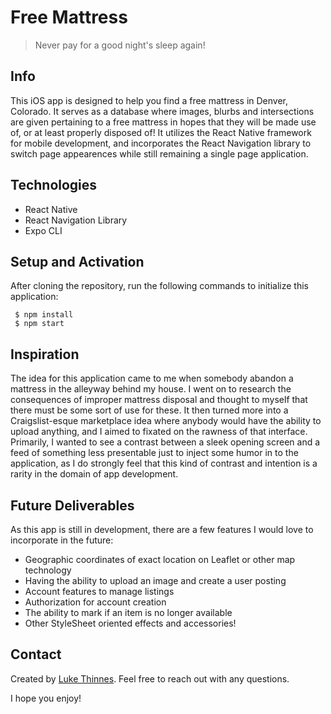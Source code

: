 # Free Mattress
> Never pay for a good night's sleep again!


## Info

This iOS app is designed to help you find a free mattress in Denver, Colorado. It serves as a database where images, blurbs and intersections are given pertaining to a free mattress in hopes that they will be made use of, or at least properly disposed of! It utilizes the React Native framework for mobile development, and incorporates the React Navigation library to switch page appearences while still remaining a single page application.

## Technologies
* React Native
* React Navigation Library
* Expo CLI

## Setup and Activation

After cloning the repository, run the following commands to initialize this application:

```
 $ npm install
 $ npm start
 ```

## Inspiration

The idea for this application came to me when somebody abandon a mattress in the alleyway behind my house. I went on to research the consequences of improper mattress disposal and thought to myself that there must be some sort of use for these. It then turned more into a Craigslist-esque marketplace idea where anybody would have the ability to upload anything, and I aimed to fixated on the rawness of that interface. Primarily, I wanted to see a contrast between a sleek opening screen and a feed of something less presentable just to inject some humor in to the application, as I do strongly feel that this kind of contrast and intention is a rarity in the domain of app development.

## Future Deliverables

As this app is still in development, there are a few features I would love to incorporate in the future:
* Geographic coordinates of exact location on Leaflet or other map technology
* Having the ability to upload an image and create a user posting
* Account features to manage listings
* Authorization for account creation 
* The ability to mark if an item is no longer available
* Other StyleSheet oriented effects and accessories!

## Contact
Created by [Luke Thinnes](https://www.linkedin.com/in/luke-thinnes-37a2a014b/). Feel free to reach out with any questions.

I hope you enjoy!
